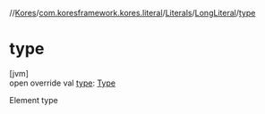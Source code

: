 //[Kores](../../../../index.md)/[com.koresframework.kores.literal](../../index.md)/[Literals](../index.md)/[LongLiteral](index.md)/[type](type.md)

# type

[jvm]\
open override val [type](type.md): [Type](https://docs.oracle.com/javase/8/docs/api/java/lang/reflect/Type.html)

Element type
